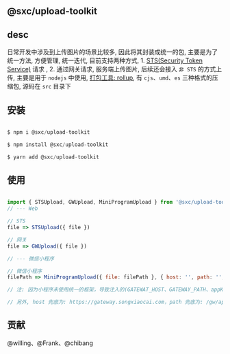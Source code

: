 ## @sxc/upload-toolkit


## desc

日常开发中涉及到上传图片的场景比较多, 因此将其封装成统一的包, 主要是为了统一方法, 方便管理, 统一迭代, 目前支持两种方式, 1. [STS(Security Token Service)](https://help.aliyun.com/document_detail/32077.html?spm=a2c4g.11186623.6.1356.46ac69fbCFfRF0) 请求 , 2. 通过网关请求, 服务端上传图片, 后续还会接入 `非 STS` 的方式上传, 主要是用于 `nodejs` 中使用, [打包工具: rollup](https://www.rollupjs.com/), 有 `cjs`、`umd`、`es` 三种格式的压缩包, 源码在 `src` 目录下

## 安装

```JavaScript

$ npm i @sxc/upload-toolkit

$ npm install @sxc/upload-toolkit

$ yarn add @sxc/upload-toolkit


```

## 使用


```JavaScript

import { STSUpload, GWUpload, MiniProgramUpload } from '@sxc/upload-toolkit'
// --- Web

// STS
file => STSUpload({ file })

// 网关
file => GWUpload({ file })

// --- 微信小程序

// 微信小程序
filePath => MiniProgramUpload({ file: filePath }, { host: '', path: '', api: '' }, reqData)

// 注: 因为小程序未使用统一的框架，导致注入的(GATEWAT_HOST、GATEWAY_PATH、appKey、bizCode、clientVersion...)等变量不一致，因此可能需要手动传入，host、path、api 通过第二个参数以对象形式传入，其他额外的信息通过第三个参数通过对象的方式传入

// 另外, host 兜底为: https://gateway.songxiaocai.com，path 兜底为: /gw/api/
```

## 贡献


@willing、@Frank、@chibang